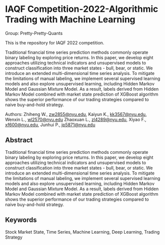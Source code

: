 # IAQF Competition-2022-Algorithmic Trading with Machine Learning
Group: Pretty-Pretty-Quants

This is the repository for IAQF 2022 competition.

Traditional financial time series prediction methods commonly operate binary labeling by exploring price returns. In this paper, we develop eight approaches utilizing technical indicators and unsupervised models to construct classification into three market states - bull, bear, or static. We introduce an extended multi-dimensional time series analysis. To mitigate the limitations of manual labeling, we implement several supervised learning models and also explore unsupervised learning, including Hidden Markov Model and Gaussian Mixture Model. As a result, labels derived from Hidden Markov Model combined with market state prediction of XGBoost algorithm shows the superior performance of our trading strategies compared to naive buy-and-hold strategy.

Authors: 
Zhiheng W., zw2855@nyu.edu,
Kaiyun K., kk3567@nyu.edu, 
Wenxin L., wl2570@nyu.edu
Zhaoxuan L., zl4289@nyu.edu,
Xiyao F., xf600@nyu.edu,
Junhui P., jp5871@nyu.edu


## Abstract 
Traditional financial time series prediction methods commonly operate binary labeling by exploring price returns. In this paper, we develop eight approaches utilizing technical indicators and unsupervised models to construct classification into three market states - bull, bear, or static. We introduce an extended multi-dimensional time series analysis. 
To mitigate the limitations of manual labeling,
we implement several supervised learning
models and also explore unsupervised learning,
including Hidden Markov Model and Gaussian
Mixture Model. As a result, labels derived from
Hidden Markov Model combined with market
state prediction of XGBoost algorithm shows the
superior performance of our trading strategies
compared to naive buy-and-hold strategy.
## Keywords 
Stock Market State, Time Series,
Machine Learning, Deep Learning, Trading
Strategy

